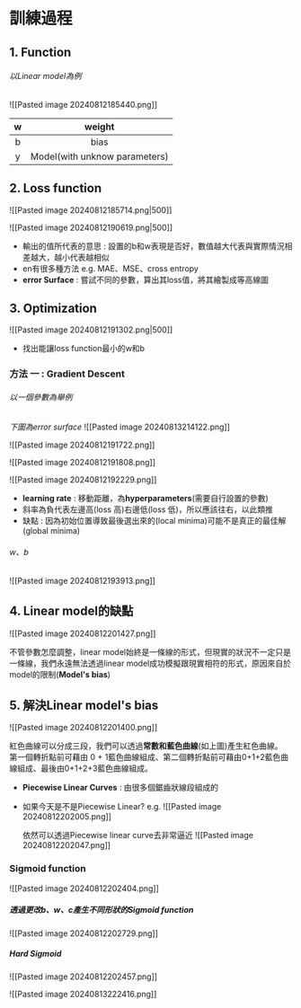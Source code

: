 
# 訓練過程
## 1. Function

###### 以Linear model為例
![[Pasted image 20240812185440.png]]

|  w  |            weight             |
| :-: | :---------------------------: |
|  b  |             bias              |
|  y  | Model(with unknow parameters) |

## 2. Loss function
![[Pasted image 20240812185714.png|500]] 

![[Pasted image 20240812190619.png|500]]

- 輸出的值所代表的意思 :  設置的b和w表現是否好，數值越大代表與實際情況相差越大，越小代表越相似
- en有很多種方法 e.g. MAE、MSE、cross entropy
- **error Surface** : 嘗試不同的參數，算出其loss值，將其繪製成等高線圖

## 3. Optimization

![[Pasted image 20240812191302.png|500]]

- 找出能讓loss function最小的w和b
### 方法 一 : Gradient Descent

###### 以一個參數為舉例

*下圖為error surface*
![[Pasted image 20240813214122.png]]

![[Pasted image 20240812191722.png]]

![[Pasted image 20240812191808.png]]

![[Pasted image 20240812192229.png]]

- **learning rate** : 移動距離，為**hyperparameters**(需要自行設置的參數)
- 斜率為負代表左邊高(loss 高)右邊低(loss 低)，所以應該往右，以此類推
- 缺點 : 因為初始位置導致最後選出來的(local minima)可能不是真正的最佳解(global minima)

###### w、b
![[Pasted image 20240812193913.png]]

## 4. Linear model的缺點

![[Pasted image 20240812201427.png]]

不管參數怎麼調整，linear model始終是一條線的形式，但現實的狀況不一定只是一條線，我們永遠無法透過linear model成功模擬跟現實相符的形式，原因來自於model的限制(**Model's bias**)


## 5. 解決Linear model's bias

![[Pasted image 20240812201400.png]]

紅色曲線可以分成三段，我們可以透過**常數和藍色曲線**(如上圖)產生紅色曲線。
第一個轉折點前可藉由 0 + 1藍色曲線組成、第二個轉折點前可藉由0+1+2藍色曲線組成、最後由0+1+2+3藍色曲線組成。
- **Piecewise Linear Curves** : 由很多個鋸齒狀線段組成的

- 如果今天是不是Piecewise Linear?
	e.g.
	![[Pasted image 20240812202005.png]]
	
	依然可以透過Piecewise linear curve去非常逼近
	![[Pasted image 20240812202047.png]]


### Sigmoid function
![[Pasted image 20240812202404.png]]

##### 透過更改b、w、c產生不同形狀的Sigmoid function
![[Pasted image 20240812202729.png]]

##### Hard Sigmoid
![[Pasted image 20240812202457.png]]

![[Pasted image 20240813222416.png]]